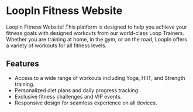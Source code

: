 # LoopIn Fitness Website

LoopIn Fitness Website! This platform is designed to help you achieve your fitness goals with designed workouts from our world-class Loop Trainers. Whether you are training at home, in the gym, or on the road, LoopIn offers a variety of workouts for all fitness levels.

## Features

- Access to a wide range of workouts including Yoga, HIIT, and Strength training.
- Personalized diet plans and daily progress tracking.
- Exclusive fitness challenges and VIP events.
- Responsive design for seamless experience on all devices.
